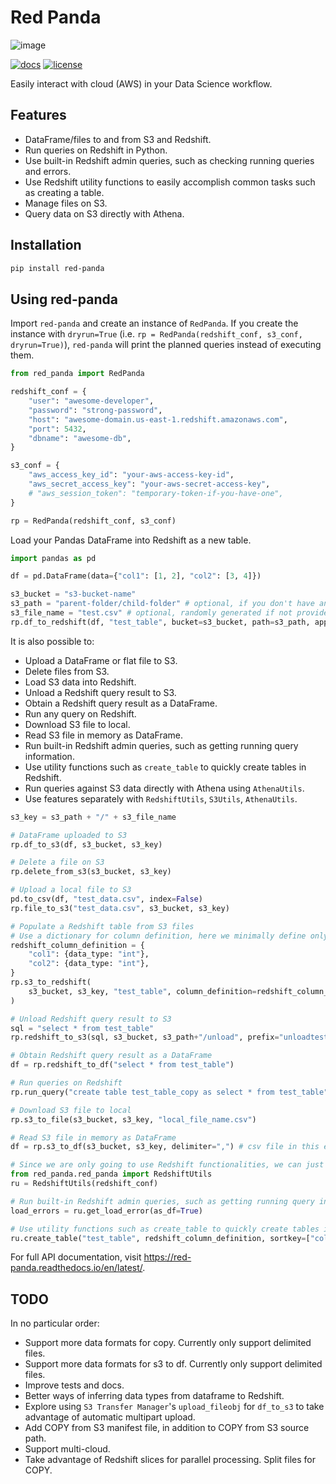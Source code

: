 # Red Panda

![image](https://raw.githubusercontent.com/jucyai/red-panda/dev/red-panda.jpg)

[![docs](https://readthedocs.org/projects/red-panda/badge/?version=dev)](https://red-panda.readthedocs.io/en/dev/?badge=dev)
[![license](https://img.shields.io/github/license/mashape/apistatus.svg?maxAge=2592000)](https://github.com/jucyao/red-panda/blob/master/LICENSE)

Easily interact with cloud (AWS) in your Data Science workflow.

## Features

- DataFrame/files to and from S3 and Redshift.
- Run queries on Redshift in Python.
- Use built-in Redshift admin queries, such as checking running queries and errors.
- Use Redshift utility functions to easily accomplish common tasks such as creating a table.
- Manage files on S3.
- Query data on S3 directly with Athena.

## Installation

```sh
pip install red-panda
```

## Using red-panda

Import `red-panda` and create an instance of `RedPanda`. If you create the instance with `dryrun=True` (i.e. `rp = RedPanda(redshift_conf, s3_conf, dryrun=True)`), `red-panda` will print the planned queries instead of executing them.

```python
from red_panda import RedPanda

redshift_conf = {
    "user": "awesome-developer",
    "password": "strong-password",
    "host": "awesome-domain.us-east-1.redshift.amazonaws.com",
    "port": 5432,
    "dbname": "awesome-db",
}

s3_conf = {
    "aws_access_key_id": "your-aws-access-key-id",
    "aws_secret_access_key": "your-aws-secret-access-key",
    # "aws_session_token": "temporary-token-if-you-have-one",
}

rp = RedPanda(redshift_conf, s3_conf)
```

Load your Pandas DataFrame into Redshift as a new table.

```python
import pandas as pd

df = pd.DataFrame(data={"col1": [1, 2], "col2": [3, 4]})

s3_bucket = "s3-bucket-name"
s3_path = "parent-folder/child-folder" # optional, if you don't have any sub folders
s3_file_name = "test.csv" # optional, randomly generated if not provided
rp.df_to_redshift(df, "test_table", bucket=s3_bucket, path=s3_path, append=False)
```

It is also possible to:

- Upload a DataFrame or flat file to S3.
- Delete files from S3.
- Load S3 data into Redshift.
- Unload a Redshift query result to S3.
- Obtain a Redshift query result as a DataFrame.
- Run any query on Redshift.
- Download S3 file to local.
- Read S3 file in memory as DataFrame.
- Run built-in Redshift admin queries, such as getting running query information.
- Use utility functions such as `create_table` to quickly create tables in Redshift.
- Run queries against S3 data directly with Athena using `AthenaUtils`.
- Use features separately with `RedshiftUtils`, `S3Utils`, `AthenaUtils`.

```python
s3_key = s3_path + "/" + s3_file_name

# DataFrame uploaded to S3
rp.df_to_s3(df, s3_bucket, s3_key)

# Delete a file on S3
rp.delete_from_s3(s3_bucket, s3_key)

# Upload a local file to S3
pd.to_csv(df, "test_data.csv", index=False)
rp.file_to_s3("test_data.csv", s3_bucket, s3_key)

# Populate a Redshift table from S3 files
# Use a dictionary for column definition, here we minimally define only data_type
redshift_column_definition = {
    "col1": {data_type: "int"},
    "col2": {data_type: "int"},
}
rp.s3_to_redshift(
    s3_bucket, s3_key, "test_table", column_definition=redshift_column_definition
)

# Unload Redshift query result to S3
sql = "select * from test_table"
rp.redshift_to_s3(sql, s3_bucket, s3_path+"/unload", prefix="unloadtest_")

# Obtain Redshift query result as a DataFrame
df = rp.redshift_to_df("select * from test_table")

# Run queries on Redshift
rp.run_query("create table test_table_copy as select * from test_table")

# Download S3 file to local
rp.s3_to_file(s3_bucket, s3_key, "local_file_name.csv")

# Read S3 file in memory as DataFrame
df = rp.s3_to_df(s3_bucket, s3_key, delimiter=",") # csv file in this example

# Since we are only going to use Redshift functionalities, we can just use RedshiftUtils
from red_panda.red_panda import RedshiftUtils
ru = RedshiftUtils(redshift_conf)

# Run built-in Redshift admin queries, such as getting running query information
load_errors = ru.get_load_error(as_df=True)

# Use utility functions such as create_table to quickly create tables in Redshift
ru.create_table("test_table", redshift_column_definition, sortkey=["col2"], drop_first=True)
```

For full API documentation, visit <https://red-panda.readthedocs.io/en/latest/>.

## TODO

In no particular order:

- Support more data formats for copy. Currently only support delimited files.
- Support more data formats for s3 to df. Currently only support delimited files.
- Improve tests and docs.
- Better ways of inferring data types from dataframe to Redshift.
- Explore using `S3 Transfer Manager`'s `upload_fileobj` for `df_to_s3` to take advantage of automatic multipart upload.
- Add COPY from S3 manifest file, in addition to COPY from S3 source path.
- Support multi-cloud.
- Take advantage of Redshift slices for parallel processing. Split files for COPY.
